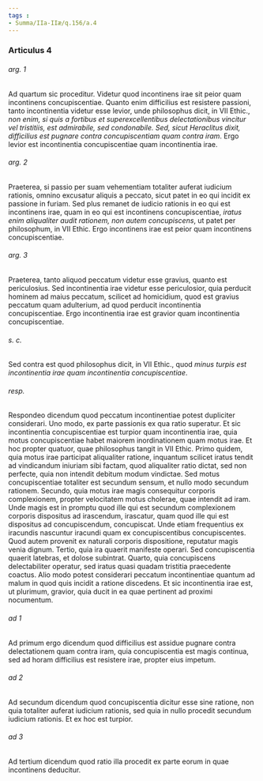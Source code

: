 ```yaml
---
tags : 
- Summa/IIa-IIæ/q.156/a.4
---
```


### Articulus 4

###### arg. 1
Ad quartum sic proceditur. Videtur quod incontinens irae sit peior quam incontinens concupiscentiae. Quanto enim difficilius est resistere passioni, tanto incontinentia videtur esse levior, unde philosophus dicit, in VII Ethic., *non enim, si quis a fortibus et superexcellentibus delectationibus vincitur vel tristitiis, est admirabile, sed condonabile. Sed, sicut Heraclitus dixit, difficilius est pugnare contra concupiscentiam quam contra iram*. Ergo levior est incontinentia concupiscentiae quam incontinentia irae.

###### arg. 2
Praeterea, si passio per suam vehementiam totaliter auferat iudicium rationis, omnino excusatur aliquis a peccato, sicut patet in eo qui incidit ex passione in furiam. Sed plus remanet de iudicio rationis in eo qui est incontinens irae, quam in eo qui est incontinens concupiscentiae, *iratus enim aliqualiter audit rationem, non autem concupiscens*, ut patet per philosophum, in VII Ethic. Ergo incontinens irae est peior quam incontinens concupiscentiae.

###### arg. 3
Praeterea, tanto aliquod peccatum videtur esse gravius, quanto est periculosius. Sed incontinentia irae videtur esse periculosior, quia perducit hominem ad maius peccatum, scilicet ad homicidium, quod est gravius peccatum quam adulterium, ad quod perducit incontinentia concupiscentiae. Ergo incontinentia irae est gravior quam incontinentia concupiscentiae.

###### s. c.
Sed contra est quod philosophus dicit, in VII Ethic., quod *minus turpis est incontinentia irae quam incontinentia concupiscentiae*.

###### resp.
Respondeo dicendum quod peccatum incontinentiae potest dupliciter considerari. Uno modo, ex parte passionis ex qua ratio superatur. Et sic incontinentia concupiscentiae est turpior quam incontinentia irae, quia motus concupiscentiae habet maiorem inordinationem quam motus irae. Et hoc propter quatuor, quae philosophus tangit in VII Ethic. Primo quidem, quia motus irae participat aliqualiter ratione, inquantum scilicet iratus tendit ad vindicandum iniuriam sibi factam, quod aliqualiter ratio dictat, sed non perfecte, quia non intendit debitum modum vindictae. Sed motus concupiscentiae totaliter est secundum sensum, et nullo modo secundum rationem. Secundo, quia motus irae magis consequitur corporis complexionem, propter velocitatem motus cholerae, quae intendit ad iram. Unde magis est in promptu quod ille qui est secundum complexionem corporis dispositus ad irascendum, irascatur, quam quod ille qui est dispositus ad concupiscendum, concupiscat. Unde etiam frequentius ex iracundis nascuntur iracundi quam ex concupiscentibus concupiscentes. Quod autem provenit ex naturali corporis dispositione, reputatur magis venia dignum. Tertio, quia ira quaerit manifeste operari. Sed concupiscentia quaerit latebras, et dolose subintrat. Quarto, quia concupiscens delectabiliter operatur, sed iratus quasi quadam tristitia praecedente coactus. Alio modo potest considerari peccatum incontinentiae quantum ad malum in quod quis incidit a ratione discedens. Et sic incontinentia irae est, ut plurimum, gravior, quia ducit in ea quae pertinent ad proximi nocumentum.

###### ad 1
Ad primum ergo dicendum quod difficilius est assidue pugnare contra delectationem quam contra iram, quia concupiscentia est magis continua, sed ad horam difficilius est resistere irae, propter eius impetum.

###### ad 2
Ad secundum dicendum quod concupiscentia dicitur esse sine ratione, non quia totaliter auferat iudicium rationis, sed quia in nullo procedit secundum iudicium rationis. Et ex hoc est turpior.

###### ad 3
Ad tertium dicendum quod ratio illa procedit ex parte eorum in quae incontinens deducitur.

